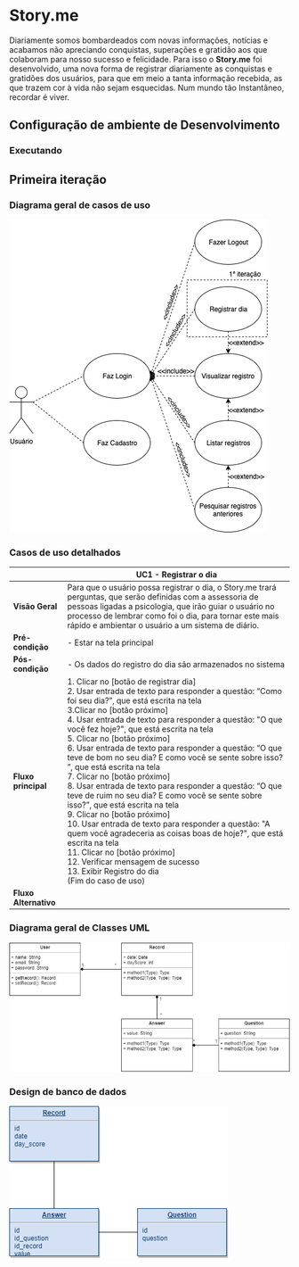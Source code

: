 # <span>Story.me</span>

Diariamente somos bombardeados com novas informações, notícias e acabamos não apreciando conquistas, superações e gratidão aos que colaboram para nosso sucesso e felicidade. Para isso o **<span>Story.me</span>** foi desenvolvido, uma nova forma de registrar diariamente as conquistas e gratidões dos usuários, para que em meio a tanta informação recebida, as que trazem cor à vida não sejam esquecidas. Num mundo tão Instantâneo, recordar é viver.
## Configuração de ambiente de Desenvolvimento

### Executando

## Primeira iteração
### Diagrama geral de casos de uso
![](/docs/assets/use-cases-it-1.png)
### Casos de uso detalhados
|  | UC1 - Registrar o dia |
|--|--|
| **Visão Geral** |Para que o usuário possa registrar o dia, o <span>Story.me</span> trará perguntas, que serão definidas com a assessoria de pessoas ligadas a psicologia, que irão guiar o usuário no processo de lembrar como foi o dia, para tornar este mais rápido e ambientar o usuário a um sistema de diário.|
| **Pré-condição** | - Estar na tela principal |
| **Pós-condição** | - Os dados do registro do dia são armazenados no sistema |
| **Fluxo principal** | 1. Clicar no [botão de registrar dia]<br>2. Usar entrada de texto para responder a questão: “Como foi seu dia?”, que está escrita na tela<br>3.Clicar no [botão próximo]<br>4. Usar entrada de texto para responder a questão: "O que você fez hoje?", que está escrita na tela<br>5. Clicar no [botão próximo]<br>6. Usar entrada de texto para responder a questão: “O que teve de bom no seu dia? E como você se sente sobre isso? ”, que está escrita na tela<br>7. Clicar no [botão próximo]<br>8. Usar entrada de texto para responder a questão: “O que teve de ruim no seu dia? E como você se sente sobre isso?”, que está escrita na tela<br>9. Clicar no [botão próximo]<br>10. Usar entrada de texto para responder a questão: "A quem você agradeceria as coisas boas de hoje?", que está escrita na tela<br>11. Clicar no [botão próximo]<br>12. Verificar mensagem de sucesso<br>13. Exibir Registro do dia<br>(Fim do caso de uso)|
 | **Fluxo Alternativo** ||
 ### Diagrama geral de Classes UML
![](/docs/assets/Diagrama-de-classes.png)
 ### Design de banco de dados
 ![](/docs/assets/bd-design.png)